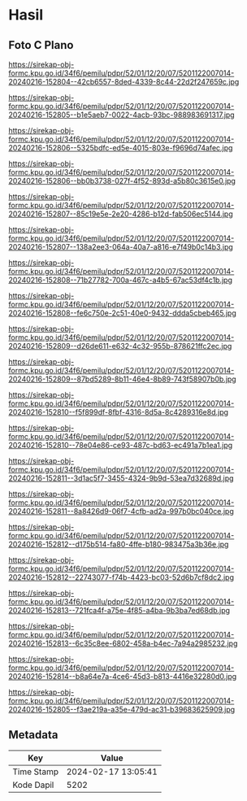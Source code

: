 # Hasil

## Foto C Plano

https://sirekap-obj-formc.kpu.go.id/34f6/pemilu/pdpr/52/01/12/20/07/5201122007014-20240216-152804--42cb6557-8ded-4339-8c44-22d2f247659c.jpg

https://sirekap-obj-formc.kpu.go.id/34f6/pemilu/pdpr/52/01/12/20/07/5201122007014-20240216-152805--b1e5aeb7-0022-4acb-93bc-988983691317.jpg

https://sirekap-obj-formc.kpu.go.id/34f6/pemilu/pdpr/52/01/12/20/07/5201122007014-20240216-152806--5325bdfc-ed5e-4015-803e-f9696d74afec.jpg

https://sirekap-obj-formc.kpu.go.id/34f6/pemilu/pdpr/52/01/12/20/07/5201122007014-20240216-152806--bb0b3738-027f-4f52-893d-a5b80c3615e0.jpg

https://sirekap-obj-formc.kpu.go.id/34f6/pemilu/pdpr/52/01/12/20/07/5201122007014-20240216-152807--85c19e5e-2e20-4286-b12d-fab506ec5144.jpg

https://sirekap-obj-formc.kpu.go.id/34f6/pemilu/pdpr/52/01/12/20/07/5201122007014-20240216-152807--138a2ee3-064a-40a7-a816-e7f49b0c14b3.jpg

https://sirekap-obj-formc.kpu.go.id/34f6/pemilu/pdpr/52/01/12/20/07/5201122007014-20240216-152808--71b27782-700a-467c-a4b5-67ac53df4c1b.jpg

https://sirekap-obj-formc.kpu.go.id/34f6/pemilu/pdpr/52/01/12/20/07/5201122007014-20240216-152808--fe6c750e-2c51-40e0-9432-ddda5cbeb465.jpg

https://sirekap-obj-formc.kpu.go.id/34f6/pemilu/pdpr/52/01/12/20/07/5201122007014-20240216-152809--d26de611-e632-4c32-955b-878621ffc2ec.jpg

https://sirekap-obj-formc.kpu.go.id/34f6/pemilu/pdpr/52/01/12/20/07/5201122007014-20240216-152809--87bd5289-8b11-46e4-8b89-743f58907b0b.jpg

https://sirekap-obj-formc.kpu.go.id/34f6/pemilu/pdpr/52/01/12/20/07/5201122007014-20240216-152810--f5f899df-8fbf-4316-8d5a-8c4289316e8d.jpg

https://sirekap-obj-formc.kpu.go.id/34f6/pemilu/pdpr/52/01/12/20/07/5201122007014-20240216-152810--78e04e86-ce93-487c-bd63-ec491a7b1ea1.jpg

https://sirekap-obj-formc.kpu.go.id/34f6/pemilu/pdpr/52/01/12/20/07/5201122007014-20240216-152811--3d1ac5f7-3455-4324-9b9d-53ea7d32689d.jpg

https://sirekap-obj-formc.kpu.go.id/34f6/pemilu/pdpr/52/01/12/20/07/5201122007014-20240216-152811--8a8426d9-06f7-4cfb-ad2a-997b0bc040ce.jpg

https://sirekap-obj-formc.kpu.go.id/34f6/pemilu/pdpr/52/01/12/20/07/5201122007014-20240216-152812--d175b514-fa80-4ffe-b180-983475a3b36e.jpg

https://sirekap-obj-formc.kpu.go.id/34f6/pemilu/pdpr/52/01/12/20/07/5201122007014-20240216-152812--22743077-f74b-4423-bc03-52d6b7cf8dc2.jpg

https://sirekap-obj-formc.kpu.go.id/34f6/pemilu/pdpr/52/01/12/20/07/5201122007014-20240216-152813--721fca4f-a75e-4f85-a4ba-9b3ba7ed68db.jpg

https://sirekap-obj-formc.kpu.go.id/34f6/pemilu/pdpr/52/01/12/20/07/5201122007014-20240216-152813--6c35c8ee-6802-458a-b4ec-7a94a2985232.jpg

https://sirekap-obj-formc.kpu.go.id/34f6/pemilu/pdpr/52/01/12/20/07/5201122007014-20240216-152814--b8a64e7a-4ce6-45d3-b813-4416e32280d0.jpg

https://sirekap-obj-formc.kpu.go.id/34f6/pemilu/pdpr/52/01/12/20/07/5201122007014-20240216-152805--f3ae219a-a35e-479d-ac31-b39683625909.jpg


## Metadata

| Key        | Value               |
| ---------- | ------------------- |
| Time Stamp | 2024-02-17 13:05:41 |
| Kode Dapil | 5202                |



